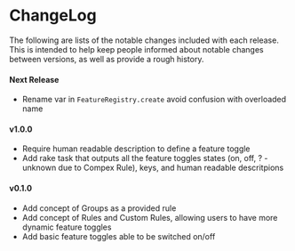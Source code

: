 # ChangeLog

The following are lists of the notable changes included with each release.
This is intended to help keep people informed about notable changes between
versions, as well as provide a rough history.

#### Next Release

* Rename var in `FeatureRegistry.create` avoid confusion with overloaded name

#### v1.0.0

* Require human readable description to define a feature toggle
* Add rake task that outputs all the feature toggles states (on, off, ? -
  unknown due to Compex Rule), keys, and human readable descritpions

#### v0.1.0

* Add concept of Groups as a provided rule
* Add concept of Rules and Custom Rules, allowing users to have more dynamic
  feature toggles
* Add basic feature toggles able to be switched on/off
